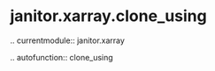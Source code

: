 janitor.xarray.clone\_using
==========================

.. currentmodule:: janitor.xarray

.. autofunction:: clone_using
